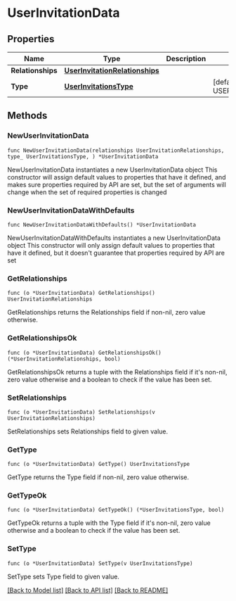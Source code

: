 # UserInvitationData

## Properties

Name | Type | Description | Notes
---- | ---- | ----------- | ------
**Relationships** | [**UserInvitationRelationships**](UserInvitationRelationships.md) |  | 
**Type** | [**UserInvitationsType**](UserInvitationsType.md) |  | [default to USERINVITATIONSTYPE_USER_INVITATIONS]

## Methods

### NewUserInvitationData

`func NewUserInvitationData(relationships UserInvitationRelationships, type_ UserInvitationsType, ) *UserInvitationData`

NewUserInvitationData instantiates a new UserInvitationData object
This constructor will assign default values to properties that have it defined,
and makes sure properties required by API are set, but the set of arguments
will change when the set of required properties is changed

### NewUserInvitationDataWithDefaults

`func NewUserInvitationDataWithDefaults() *UserInvitationData`

NewUserInvitationDataWithDefaults instantiates a new UserInvitationData object
This constructor will only assign default values to properties that have it defined,
but it doesn't guarantee that properties required by API are set

### GetRelationships

`func (o *UserInvitationData) GetRelationships() UserInvitationRelationships`

GetRelationships returns the Relationships field if non-nil, zero value otherwise.

### GetRelationshipsOk

`func (o *UserInvitationData) GetRelationshipsOk() (*UserInvitationRelationships, bool)`

GetRelationshipsOk returns a tuple with the Relationships field if it's non-nil, zero value otherwise
and a boolean to check if the value has been set.

### SetRelationships

`func (o *UserInvitationData) SetRelationships(v UserInvitationRelationships)`

SetRelationships sets Relationships field to given value.


### GetType

`func (o *UserInvitationData) GetType() UserInvitationsType`

GetType returns the Type field if non-nil, zero value otherwise.

### GetTypeOk

`func (o *UserInvitationData) GetTypeOk() (*UserInvitationsType, bool)`

GetTypeOk returns a tuple with the Type field if it's non-nil, zero value otherwise
and a boolean to check if the value has been set.

### SetType

`func (o *UserInvitationData) SetType(v UserInvitationsType)`

SetType sets Type field to given value.



[[Back to Model list]](../README.md#documentation-for-models) [[Back to API list]](../README.md#documentation-for-api-endpoints) [[Back to README]](../README.md)


